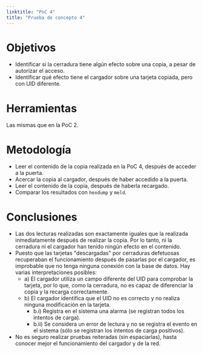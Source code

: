 ```yaml
---
linktitle: "PoC 4"
title: "Prueba de concepto 4"
---
```


# Objetivos

- Identificar si la cerradura tiene algún efecto sobre una copia, a pesar de autorizar el acceso.
- Identificar qué efecto tiene el cargador sobre una tarjeta copiada, pero con UID diferente.

# Herramientas

Las mismas que en la PoC 2.

# Metodología

- Leer el contenido de la copia realizada en la PoC 4, después de acceder a la puerta.
- Acercar la copia al cargador, después de haber accedido a la puerta.
- Leer el contenido de la copia, después de haberla recargado.
- Comparar los resultados con `hexdump` y `meld`.

# Conclusiones

- Las dos lecturas realizadas son exactamente iguales que la realizada inmediatamente después de realizar la copia. Por lo tanto, ni la cerradura ni el cargador han tenido ningún efecto en el contenido.
- Puesto que las tarjetas "descargadas" por cerraduras defetuosas recuperaban el funcionamiento después de pasarlas por el cargador, es improbable que no tenga ninguna conexión con la base de datos. Hay varias interpretaciones posibles:
  - a) El cargador utiliza un campo diferente del UID para comprobar la tarjeta, por lo que, como la cerradura, no es capaz de diferenciar la copia y la recarga correctamente.
  - b) El cargador identifica que el UID no es correcto y no realiza ninguna modificación en la tarjeta.
     - b.i) Registra en el sistema una alarma (se registran todos los intentos de carga).
     - b.ii) Se considera un error de lectura y no se registra el evento en el sistema (sólo se registran los intentos de carga positivos).
- No es seguro realizar pruebas reiteradas (sin espaciarlas), hasta conocer mejor el funcionamiento del cargador y de la red.
